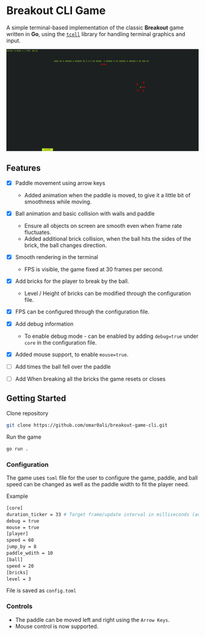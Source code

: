# Breakout CLI Game

A simple terminal-based implementation of the classic **Breakout** game written in **Go**, using the [`tcell`](https://github.com/gdamore/tcell) library for handling terminal graphics and input.

![game-screenshot](https://github.com/omar0ali/breakout-game-cli/blob/main/screenshots/breakout-game-screenshot.png)

## Features
- [x] Paddle movement using arrow keys
    - Added animation when the paddle is moved, to give it a little bit of smoothness while moving.
- [x] Ball animation and basic collision with walls and paddle
    - Ensure all objects on screen are smooth even when frame rate fluctuates.
    - Added additional brick collision, when the ball hits the sides of the brick, the ball changes
        direction.
- [x] Smooth rendering in the terminal
    - FPS is visible, the game fixed at 30 frames per second.
- [x] Add bricks for the player to break by the ball.
    - Level / Height of bricks can be modified through the configuration file.

- [X] FPS can be configured through the configuration file.

- [X] Add debug information
    - To enable debug mode - can be enabled by adding `debug=true` under `core` in the 
        configuration file.
- [X] Added mouse support, to enable `mouse=true`.
- [ ] Add times the ball fell over the paddle
- [ ] Add When breaking all the bricks the game resets or closes

## Getting Started

Clone repository

```bash
git clone https://github.com/omar0ali/breakout-game-cli.git
```

Run the game

```bash
go run .
```

### Configuration
The game uses `toml` file for the user to configure the game, paddle, and ball speed can be changed as well as 
the paddle width to fit the player need.

Example

```bash
[core]
duration_ticker = 33 # Target frame/update interval in milliseconds (actual FPS may vary)
debug = true
mouse = true
[player]
speed = 60
jump_by = 8
paddle_wdith = 10
[ball]
speed = 20
[bricks]
level = 3
```

File is saved as `config.toml`

### Controls
- The paddle can be moved left and right using the `Arrow Keys`.
- Mouse control is now supported.
